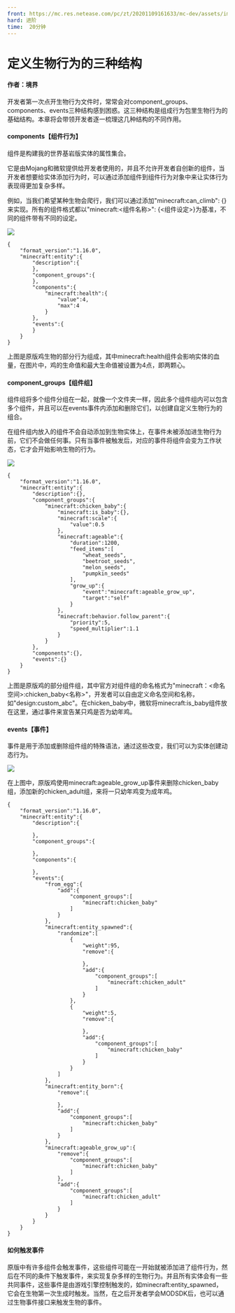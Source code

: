 ```yaml
---
front: https://mc.res.netease.com/pc/zt/20201109161633/mc-dev/assets/img/5_1.e886f00f.png
hard: 进阶
time:  20分钟
---
```


# 定义生物行为的三种结构

#### 作者：境界



开发者第一次点开生物行为文件时，常常会对component_groups、components、events三种结构感到困惑。这三种结构是组成行为包里生物行为的基础结构。本章将会带领开发者逐一梳理这几种结构的不同作用。



#### components【组件行为】

组件是构建我的世界基岩版实体的属性集合。

它是由Mojang和微软提供给开发者使用的，并且不允许开发者自创新的组件，当开发者想要给实体添加行为时，可以通过添加组件到组件行为对象中来让实体行为表现得更加复杂多样。

例如，当我们希望某种生物会爬行，我们可以通过添加"minecraft:can_climb": {}来实现。所有的组件格式都以"minecraft:<组件名称>": {<组件设定>}为基准，不同的组件带有不同的设定。

![](./images/5_1.png)

```
{
    "format_version":"1.16.0",
    "minecraft:entity":{
        "description":{
        },
        "component_groups":{
        },
        "components":{
            "minecraft:health":{
                "value":4,
                "max":4
            }
        },
        "events":{
        }
    }
}
```

上图是原版鸡生物的部分行为组成，其中minecraft:health组件会影响实体的血量，在图片中，鸡的生命值和最大生命值被设置为4点，即两颗心。



#### component_groups【组件组】

组件组将多个组件分组在一起，就像一个文件夹一样，因此多个组件组内可以包含多个组件，并且可以在events事件内添加和删除它们，以创建自定义生物行为的组合。

在组件组内放入的组件不会自动添加到生物实体上，在事件未被添加进生物行为前，它们不会做任何事。只有当事件被触发后，对应的事件将组件会变为工作状态，它才会开始影响生物的行为。

![](./images/5_2.png)

```
{
    "format_version":"1.16.0",
    "minecraft:entity":{
        "description":{},
        "component_groups":{
            "minecraft:chicken_baby":{
                "minecraft:is_baby":{},
                "minecraft:scale":{
                    "value":0.5
                },
                "minecraft:ageable":{
                    "duration":1200,
                    "feed_items":[
                        "wheat_seeds",
                        "beetroot_seeds",
                        "melon_seeds",
                        "pumpkin_seeds"
                    ],
                    "grow_up":{
                        "event":"minecraft:ageable_grow_up",
                        "target":"self"
                    }
                },
                "minecraft:behavior.follow_parent":{
                    "priority":5,
                    "speed_multiplier":1.1
                }
            }
        },
        "components":{},
        "events":{}
    }
}
```

上图是原版鸡的部分组件组，其中官方对组件组的命名格式为"minecraft：<命名空间>:chicken_baby<名称>"，开发者可以自由定义命名空间和名称，如"design:custom_abc"。在chicken_baby中，微软将minecraft:is_baby组件放在这里，通过事件来宣告某只鸡是否为幼年鸡。



#### events【事件】

事件是用于添加或删除组件组的特殊语法，通过这些改变，我们可以为实体创建动态行为。

![](./images/5_3.png)

在上图中，原版鸡使用minecraft:ageable_grow_up事件来删除chicken_baby组，添加新的chicken_adult组，来将一只幼年鸡变为成年鸡。

```
{
    "format_version":"1.16.0",
    "minecraft:entity":{
        "description":{

        },
        "component_groups":{

        },
        "components":{

        },
        "events":{
            "from_egg":{
                "add":{
                    "component_groups":[
                        "minecraft:chicken_baby"
                    ]
                }
            },
            "minecraft:entity_spawned":{
                "randomize":[
                    {
                        "weight":95,
                        "remove":{

                        },
                        "add":{
                            "component_groups":[
                                "minecraft:chicken_adult"
                            ]
                        }
                    },
                    {
                        "weight":5,
                        "remove":{

                        },
                        "add":{
                            "component_groups":[
                                "minecraft:chicken_baby"
                            ]
                        }
                    }
                ]
            },
            "minecraft:entity_born":{
                "remove":{

                },
                "add":{
                    "component_groups":[
                        "minecraft:chicken_baby"
                    ]
                }
            },
            "minecraft:ageable_grow_up":{
                "remove":{
                    "component_groups":[
                        "minecraft:chicken_baby"
                    ]
                },
                "add":{
                    "component_groups":[
                        "minecraft:chicken_adult"
                    ]
                }
            }
        }
    }
}
```



#### 如何触发事件

原版中有许多组件会触发事件，这些组件可能在一开始就被添加进了组件行为，然后在不同的条件下触发事件，来实现复杂多样的生物行为。并且所有实体会有一些共同事件，这些事件是由游戏引擎控制触发的，如minecraft:entity_spawned，它会在生物第一次生成时触发。当然，在之后开发者学会MODSDK后，也可以通过生物事件接口来触发生物的事件。